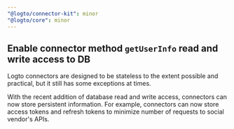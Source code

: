 ```yaml
---
"@logto/connector-kit": minor
"@logto/core": minor
---
```


## Enable connector method `getUserInfo` read and write access to DB

Logto connectors are designed to be stateless to the extent possible and practical, but it still has some exceptions at times.

With the recent addition of database read and write access, connectors can now store persistent information. For example, connectors can now store access tokens and refresh tokens to minimize number of requests to social vendor's APIs.
